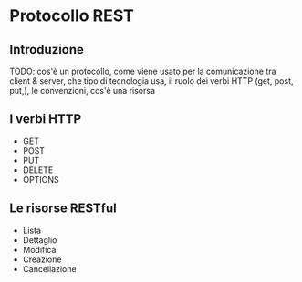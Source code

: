 # Protocollo REST

## Introduzione

TODO: cos'è un protocollo, come viene usato per la comunicazione tra client & server, che tipo di tecnologia usa, il ruolo dei verbi HTTP (get, post, put,), le convenzioni, cos'è una risorsa

## I verbi HTTP

* GET
* POST
* PUT
* DELETE
* OPTIONS

## Le risorse RESTful

* Lista
* Dettaglio
* Modifica
* Creazione
* Cancellazione
